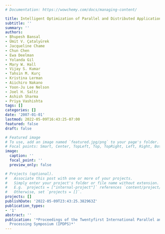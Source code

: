 ```yaml
---
# Documentation: https://wowchemy.com/docs/managing-content/

title: Intelligent Optimization of Parallel and Distributed Applications
subtitle: ''
summary: ''
authors:
- Bhupesh Bansal
- Ümit V. Çatalyürek
- Jacqueline Chame
- Chun Chen
- Ewa Deelman
- Yolanda Gil
- Mary W. Hall
- Vijay S. Kumar
- Tahsin M. Kurç
- Kristina Lerman
- Aiichiro Nakano
- Yoon-Ju Lee Nelson
- Joel H. Saltz
- Ashish Sharma
- Priya Vashishta
tags: []
categories: []
date: '2007-01-01'
lastmod: 2022-05-09T16:43:25-07:00
featured: false
draft: false

# Featured image
# To use, add an image named `featured.jpg/png` to your page's folder.
# Focal points: Smart, Center, TopLeft, Top, TopRight, Left, Right, BottomLeft, Bottom, BottomRight.
image:
  caption: ''
  focal_point: ''
  preview_only: false

# Projects (optional).
#   Associate this post with one or more of your projects.
#   Simply enter your project's folder or file name without extension.
#   E.g. `projects = ["internal-project"]` references `content/project/deep-learning/index.md`.
#   Otherwise, set `projects = []`.
projects: []
publishDate: '2022-05-09T23:43:25.382963Z'
publication_types:
- '1'
abstract: ''
publication: '*Proceedings of the Twentyfirst International Parallel and Distributed
  Processing Symposium (IPDPS)*'
---
```

